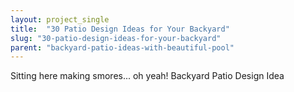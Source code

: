 ```yaml
---
layout: project_single
title:  "30 Patio Design Ideas for Your Backyard"
slug: "30-patio-design-ideas-for-your-backyard"
parent: "backyard-patio-ideas-with-beautiful-pool"
---
```

Sitting here making smores... oh yeah!  Backyard Patio Design Idea